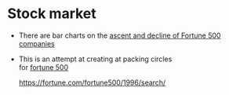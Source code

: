 # Stock market

* There are bar charts on the [ascent and decline of Fortune 500 companies](https://americanbusinesshistory.org/25-years-of-the-fortune-500-animated-chart/)

* This is an attempt at creating at packing circles  
  for [fortune 500](https://fortune.com/fortune500/2015/search/?f500_revenues=desc)

  <https://fortune.com/fortune500/1996/search/>



